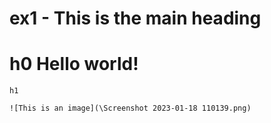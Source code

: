 # ex1 - This is the main heading 

# h0 Hello world!
    h1
    
    ![This is an image](\Screenshot 2023-01-18 110139.png)

